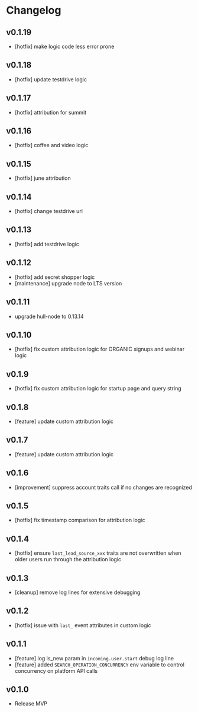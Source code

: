 # Changelog

## v0.1.19

- [hotfix] make logic code less error prone

## v0.1.18

- [hotfix] update testdrive logic

## v0.1.17

- [hotfix] attribution for summit

## v0.1.16

- [hotfix] coffee and video logic

## v0.1.15

- [hotfix] june attribution

## v0.1.14

- [hotfix] change testdrive url

## v0.1.13

- [hotfix] add testdrive logic

## v0.1.12

- [hotfix] add secret shopper logic
- [maintenance] upgrade node to LTS version

## v0.1.11

- upgrade hull-node to 0.13.14

## v0.1.10

- [hotfix] fix custom attribution logic for ORGANIC signups and webinar logic

## v0.1.9

- [hotfix] fix custom attribution logic for startup page and query string

## v0.1.8

- [feature] update custom attribution logic

## v0.1.7

- [feature] update custom attribution logic

## v0.1.6

- [improvement] suppress account traits call if no changes are recognized

## v0.1.5

- [hotfix] fix timestamp comparison for attribution logic

## v0.1.4

- [hotfix] ensure `last_lead_source_xxx` traits are not overwritten when older users run through the attribution logic

## v0.1.3

- [cleanup] remove log lines for extensive debugging

## v0.1.2

- [hotfix] issue with `last_` event attributes in custom logic

## v0.1.1

- [feature] log is_new param in `incoming.user.start` debug log line
- [feature] added `SEARCH_OPERATION_CONCURRENCY` env variable to control concurrency on platform API calls

## v0.1.0

- Release MVP
